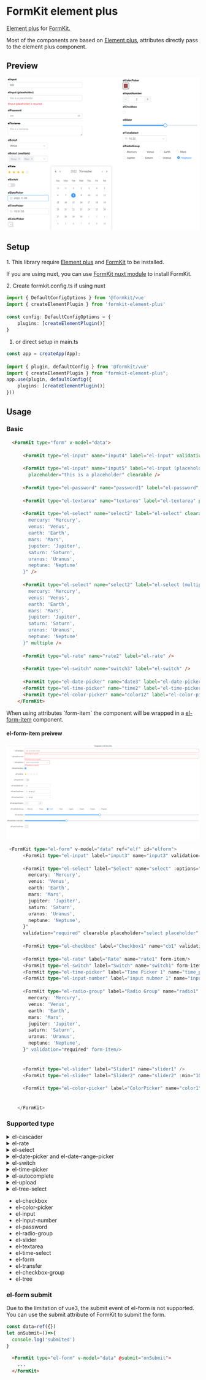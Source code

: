 # FormKit element plus

<a href="https://element-plus.org/">Element plus</a> for <a href="https://formkit.com/">FormKit.</a>

Most of the components are based on <a href="https://element-plus.org/">Element plus</a>, attributes directly pass to the element plus component.

## Preview

<img src="https://raw.githubusercontent.com/mathsgod/formkit-element/main/preview/ui.png" alt="preview" />

## Setup

<p>
1. This library require <a href="https://element-plus.org/">Element plus</a> and <a href="https://formkit.com/">FormKit</a> to be installed.
</p>

If you are using nuxt, you can use <a href="https://formkit.com/essentials/installation">FormKit nuxt module</a> to install FormKit.

<p>
2. Create formkit.config.ts if using nuxt
</p>

```typescript
import { DefaultConfigOptions } from '@formkit/vue'
import { createElementPlugin } from 'formkit-element-plus'

const config: DefaultConfigOptions = {
    plugins: [createElementPlugin()]
}
```

1. or direct setup in main.ts
```typescript
const app = createApp(App);

import { plugin, defaultConfig } from '@formkit/vue'
import { createElementPlugin } from "formkit-element-plus";
app.use(plugin, defaultConfig({
    plugins: [createElementPlugin()]
}))
```

## Usage

### Basic

```html
  <FormKit type="form" v-model="data">

      <FormKit type="el-input" name="input4" label="el-input" validation="required" />

      <FormKit type="el-input" name="input5" label="el-input (placeholder)" validation="required"
        placeholder="this is a placeholder" clearable />

      <FormKit type="el-password" name="password1" label="el-password" validation="required" show-password clearable placeholder="this is a password" />

      <FormKit type="el-textarea" name="textarea" label="el-textarea" placeholder="this is a textarea" />

      <FormKit type="el-select" name="select2" label="el-select" clearable :options="{
        mercury: 'Mercury',
        venus: 'Venus',
        earth: 'Earth',
        mars: 'Mars',
        jupiter: 'Jupiter',
        saturn: 'Saturn',
        uranus: 'Uranus',
        neptune: 'Neptune'
      }" />

      <FormKit type="el-select" name="select2" label="el-select (multiple)" :options="{
        mercury: 'Mercury',
        venus: 'Venus',
        earth: 'Earth',
        mars: 'Mars',
        jupiter: 'Jupiter',
        saturn: 'Saturn',
        uranus: 'Uranus',
        neptune: 'Neptune'
      }" multiple />

      <FormKit type="el-rate" name="rate2" label="el-rate" />

      <FormKit type="el-switch" name="switch3" label="el-switch" />

      <FormKit type="el-date-picker" name="date3" label="el-date-picker" />
      <FormKit type="el-time-picker" name="time2" label="el-time-picker" />
      <FormKit type="el-color-picker" name="color12" label="el-color-picker" />
    </FormKit>
```

<p>
When using attributes `form-item` the component will be wrapped in a <a href="https://element-plus.org/en-US/component/form.html">el-form-item</a> component.

#### el-form-item preivew

<img src="https://raw.githubusercontent.com/mathsgod/formkit-element/main/preview/formItem.png" alt="preview" />


```typescript
 <FormKit type="el-form" v-model="data" ref="elf" id="elform">
      <FormKit type="el-input" label="input3" name="input3" validation="required" placeholder="testing3" clearable form-item />

      <FormKit type="el-select" label="Select" name="select" :options="{
        mercury: 'Mercury',
        venus: 'Venus',
        earth: 'Earth',
        mars: 'Mars',
        jupiter: 'Jupiter',
        saturn: 'Saturn',
        uranus: 'Uranus',
        neptune: 'Neptune',
      }" 
      validation="required" clearable placeholder="select placeholder" filterable multiple form-item />

      <FormKit type="el-checkbox" label="Checkbox1" name="cb1" validation="required" form-item/>

      <FormKit type="el-rate" label="Rate" name="rate1" form-item/>
      <FormKit type="el-switch" label="Switch" name="switch1" form-item/>
      <FormKit type="el-time-picker" label="Time Picker 1" name="time_picker_1" form-item/>
      <FormKit type="el-input-number" label="input nubmer 1" name="input_number_1" form-item/>

      <FormKit type="el-radio-group" label="Radio Group" name="radio1" :options="{
        mercury: 'Mercury',
        venus: 'Venus',
        earth: 'Earth',
        mars: 'Mars',
        jupiter: 'Jupiter',
        saturn: 'Saturn',
        uranus: 'Uranus',
        neptune: 'Neptune',
      }" validation="required" form-item/>


      <FormKit type="el-slider" label="Slider1" name="slider1" />
      <FormKit type="el-slider" label="Slider2" name="slider2" :min="100" :max="200" :step="2" />

      <FormKit type="el-color-picker" label="ColorPicker" name="color1" />


    </FormKit>
```


### Supported type
<details>
  <summary>el-cascader</summary>
<img src="https://raw.githubusercontent.com/mathsgod/formkit-element/main/preview/elCascader.png"/>
</details>

<details>
  <summary>el-rate</summary>
<img src="https://raw.githubusercontent.com/mathsgod/formkit-element/main/preview/elRate.png"/>

```html
<FormKit type="form" v-model="data">
    <FormKit type="el-rate" label="elFormRate" name="rate" form-item/>

    <FormKit type="el-rate" label="elRate" name="rate" help="help text" />

    <FormKit type="el-rate" label="elRate" name="rate" :texts="['oops', 'disappointed', 'normal', 'good', 'great']"
        show-text />

    <FormKit type="el-rate" label="elRate (allow-half)" name="rate_half" allow-half />
</FormKit>
```

</details>

<details>
  <summary>el-select</summary>
  <img src="https://raw.githubusercontent.com/mathsgod/formkit-element/main/preview/elSelect.png"/>

Custom template of select options
```html
<script setup>
import { ref } from "vue";
const data = ref({});
   
const cities = [
    {
        value: 'Beijing',
        label: 'Beijing',
    },
    {
        value: 'Shanghai',
        label: 'Shanghai',
    },
    {
        value: 'Nanjing',
        label: 'Nanjing',
    },
    {
        value: 'Chengdu',
        label: 'Chengdu',
    },
    {
        value: 'Shenzhen',
        label: 'Shenzhen',
    },
    {
        value: 'Guangzhou',
        label: 'Guangzhou',
    },
]

</script>
<template>
  <FormKit type="el-select" label="select (Custom template)" name="input1" :options="cities">
      <template #option="{ item }">
          <span style="float: left">{{ item.label }}</span>
          <span style="
              float: right;
              color: var(--el-text-color-secondary);
              font-size: 13px;
              ">{{ item.value }}
          </span>
      </template>
  </FormKit>
<template>
```

</details>

<details>
  <summary>el-date-picker and el-date-range-picker</summary>  
<img src="https://raw.githubusercontent.com/mathsgod/formkit-element/main/preview/elDatePicker.png"/>

```html
<FormKit type="group" v-model="data">
  <FormKit type="el-date-picker" label="el-date-picker" name="date1" validation="required" />
  <FormKit type="el-date-range-picker" label="el-date-range-picker" name="date2" />
</FormKit>
```

</details>

<details>
  <summary>el-switch</summary>  
<img src="https://raw.githubusercontent.com/mathsgod/formkit-element/main/preview/elSwitch.png"/>

```html
    <FormKit type="group" v-model="data">
        <FormKit type="el-switch" label="el-switch" name="switch1" />
        <FormKit type="el-switch" label="el-switch (size)" name="switch2" size="large" />
        <FormKit type="el-switch" name="swtich3" active-text="Pay by month" inactive-text="Pay by year" />
    </FormKit>
```

</details>

<details>
  <summary>el-time-picker</summary>
<img src="https://raw.githubusercontent.com/mathsgod/formkit-element/main/preview/elTimePicker.png"/>

```html
<FormKit type="group" v-model="data">
  <FormKit type="el-time-picker" label="el-time-picker" name="time1" />
  <FormKit type="el-time-picker" label="el-time-picker (range)" name="time2" is-range />
</FormKit>
```

</details>

<details>
  <summary>el-autocomplete</summary>
<img src="https://raw.githubusercontent.com/mathsgod/formkit-element/main/preview/elAutocomplete.png"/>

```html
<script setup>
import { ref } from "vue";
const data = ref({})
const createFilter = (queryString) => {
    return (restaurant) => {
        return (
            restaurant.value.toLowerCase().indexOf(queryString.toLowerCase()) === 0
        )
    }
}

const restaurants = ref([
    { value: 'vue', link: 'https://github.com/vuejs/vue' },
    { value: 'element', link: 'https://github.com/ElemeFE/element' },
    { value: 'cooking', link: 'https://github.com/ElemeFE/cooking' },
    { value: 'mint-ui', link: 'https://github.com/ElemeFE/mint-ui' },
    { value: 'vuex', link: 'https://github.com/vuejs/vuex' },
    { value: 'vue-router', link: 'https://github.com/vuejs/vue-router' },
    { value: 'babel', link: 'https://github.com/babel/babel' },
])

let querySearch = (queryString, cb) => {
    const results = queryString
        ? restaurants.value.filter(createFilter(queryString))
        : restaurants.value
    // call callback function to return suggestions
    cb(results)
}

</script>
<template>


    <pre wrap>{{ data }}</pre>
    <FormKit type="group" v-model="data">
        <FormKit type="el-autocomplete" label="el-autocomplete" name="value1" placeholder="Please Input"
            :fetch-suggestions="querySearch" />
    </FormKit>



</template>
```

</details>

<details>
  <summary>el-upload</summary>
<img src="https://raw.githubusercontent.com/mathsgod/formkit-element/main/preview/elUpload.png"/>

```html
<script setup>
import { ref } from "vue";
const data = ref({})
</script>

<template>
    <pre wrap>{{ data }}</pre>
    <FormKit type="group" v-model="data">
        <FormKit type="el-upload" label="elUpload" name="upload">
            <el-button type="primary" size="small">select file</el-button>
        </FormKit>

        <FormKit type="el-upload" label="elFormUpload" name="upload1" form-item>
            <el-button type="primary" size="small">select file</el-button>
        </FormKit>
    </FormKit>
</template>
```

</details>


<details>
  <summary>el-tree-select</summary>
  <img src="https://raw.githubusercontent.com/mathsgod/formkit-element/main/preview/el-tree-select.png"/>

```html
<script setup>
import { ref } from 'vue'
let form = ref({})

let data = [{
    label: "Level one 1",
    value: 1,

    children: [{
        label: "Level two 1-1",
        value: 2,
        children: [{
            label: "Level three 1-1-1",
            value: 3
        }, {
            label: "Level three 1-1-2",
            value: 4
        }, {
            label: "Level three 1-1-3",
            value: 5
        }]
    }]

}]
</script>

<template>
    <form-kit type="form" v-model="form">
        <form-kit type="el-tree-select" name="treeselect" :data="data" label="el-tree-select" :render-after-expand="false" />

        <form-kit type="el-tree-select" name="treeselect2" :data="data" label="el-tree-select (checkbox)" show-checkbox :render-after-expand="false" />

        <form-kit type="el-tree-select" name="treeselect3" :data="data" label="el-tree-select (multiple)" multiple :render-after-expand="false" />
    </form-kit>
</template>

```
</details>



- el-checkbox
- el-color-picker
- el-input
- el-input-number
- el-password
- el-radio-group
- el-slider
- el-textarea 
- el-time-select
- el-form
- el-transfer
- el-checkbox-group
- el-tree


### el-form submit

Due to the limitation of vue3, the submit event of el-form is not supported. You can use the submit attribute of FormKit to submit the form.

```typescript
const data=ref({})
let onSubmit=()=>{
  console.log('submited')
}

```

```html
  <FormKit type="el-form" v-model="data" @submit="onSubmit">
    ...   
  </FormKit>
```





